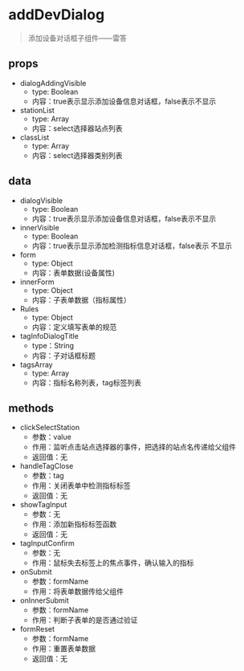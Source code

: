 # addDevDialog
>添加设备对话框子组件——雷答

## props
* dialogAddingVisible
  * type: Boolean
  * 内容：true表示显示添加设备信息对话框，false表示不显示
* stationList
  * type: Array
  * 内容：select选择器站点列表
* classList
  * type: Array
  * 内容：select选择器类别列表

## data
* dialogVisible
  * type: Boolean
  * 内容：true表示显示添加设备信息对话框，false表示不显示
* innerVisible
  * type: Boolean
  * 内容：true表示显示添加检测指标信息对话框，false表示 不显示
* form
  * type: Object
  * 内容：表单数据(设备属性)
* innerForm
  * type: Object
  * 内容：子表单数据（指标属性）
* Rules
  * type: Object
  * 内容：定义填写表单的规范
* tagInfoDialogTitle
  * type：String
  * 内容：子对话框标题
* tagsArray
  * type: Array
  * 内容：指标名称列表，tag标签列表

 
## methods
* clickSelectStation
  * 参数：value
  * 作用：监听点击站点选择器的事件，把选择的站点名传递给父组件
  * 返回值：无
* handleTagClose
  * 参数：tag
  * 作用：关闭表单中检测指标标签
  * 返回值：无
* showTagInput
  * 参数：无
  * 作用：添加新指标标签函数
  * 返回值：无
* tagInputConfirm
  * 参数：无
  * 作用：鼠标失去标签上的焦点事件，确认输入的指标
* onSubmit
  * 参数：formName
  * 作用：将表单数据传给父组件
* onInnerSubmit
  * 参数：formName
  * 作用：判断子表单的是否通过验证
* formReset
  * 参数：formName
  * 作用：重置表单数据
  * 返回值：无
